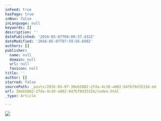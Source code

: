 ```yaml
---
inFeed: true
hasPage: true
inNav: false
inLanguage: null
keywords: []
description: ''
datePublished: '2016-05-07T08:00:37.432Z'
dateModified: '2016-05-07T07:59:56.600Z'
authors: []
publisher:
  name: null
  domain: null
  url: null
  favicon: null
title: ''
author: []
starred: false
sourcePath: _posts/2016-05-07-30eb5002-2fda-4c30-a002-64fbf0d35154.md
url: 30eb5002-2fda-4c30-a002-64fbf0d35154/index.html
_type: Article

---
```

![](https://the-grid-user-content.s3-us-west-2.amazonaws.com/35bf2da0-47fc-46f7-8c0b-5034f87024c3.jpg)